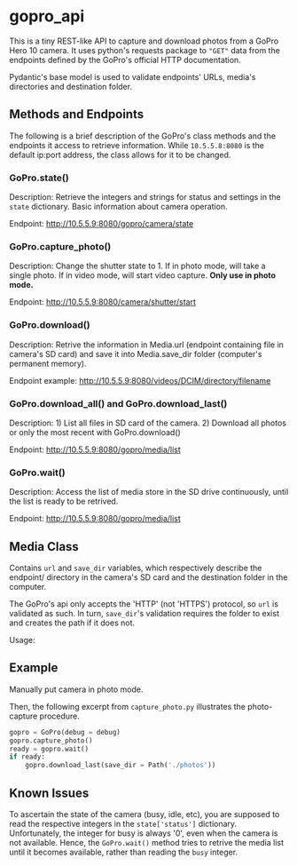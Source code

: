 # gopro_api

This is a tiny REST-like API to capture and download photos from a GoPro Hero 10 camera. 
It uses python's requests package to ```"GET"``` data from the endpoints defined by the GoPro's official HTTP documentation.

Pydantic's base model is used to validate endpoints' URLs, media's directories and destination folder.

## Methods and Endpoints

The following is a brief description of the GoPro's class methods and the endpoints it access to retrieve information.
While ```10.5.5.8:8080``` is the default ip:port address, 
the class allows for it to be changed.

### GoPro.state() 

Description: Retrieve the integers and strings for status and settings in the ```state``` dictionary. Basic information about camera operation.

Endpoint: http://10.5.5.9:8080/gopro/camera/state


### GoPro.capture_photo()

Description: Change the shutter state to 1. If in photo mode, will take a single photo. If in video mode, will start video capture. **Only use in photo mode.**

Endpoint: http://10.5.5.9:8080/camera/shutter/start


### GoPro.download()

Description: Retrive the information in Media.url (endpoint containing file in camera's SD card) and save it into Media.save_dir folder (computer's permanent memory). 

Endpoint example: http://10.5.5.9:8080/videos/DCIM/directory/filename 


### GoPro.download_all() and GoPro.download_last()
 
Description: 1) List all files in SD card of the camera. 2) Download all photos or only the most recent with GoPro.download()

Endpoint: http://10.5.5.9:8080/gopro/media/list



### GoPro.wait() 

Description: Access the list of media store in the SD drive continuously, until the list is ready to be retrived.

Endpoint: http://10.5.5.9:8080/gopro/media/list




## Media Class

Contains ```url``` and ```save_dir``` variables, which respectively describe the endpoint/ directory in the camera's SD card and the destination folder in the computer.

The GoPro's api only accepts the 'HTTP' (not 'HTTPS') protocol, so ```url``` is validated as such. In turn, ```save_dir```'s validation requires the folder to exist and creates the path if it does not.

Usage:




## Example

Manually put camera in photo mode.

Then, the following excerpt from ```capture_photo.py``` illustrates the photo-capture procedure.

```python
gopro = GoPro(debug = debug)
gopro.capture_photo()
ready = gopro.wait()
if ready:
    gopro.download_last(save_dir = Path('./photos'))  
```

## Known Issues

To ascertain the state of the camera (busy, idle, etc), you are supposed to read the respective integers in the ```state['status']``` dictionary. Unfortunately, the integer for busy is always '0', even when the camera is not available. Hence, the ```GoPro.wait()``` method tries to retrive the media list until it becomes available, rather than reading the ```busy``` integer.